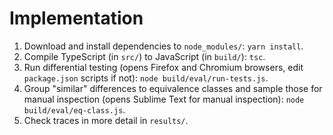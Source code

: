 # Implementation

1. Download and install dependencies to ```node_modules/```: ```yarn install```.
2. Compile TypeScript (in ```src/```) to JavaScript (in ```build/```): ```tsc```.
3. Run differential testing (opens Firefox and Chromium browsers, edit ```package.json``` scripts if not): ```node build/eval/run-tests.js```.
4. Group "similar" differences to equivalence classes and sample those for manual inspection (opens Sublime Text for manual inspection): ```node build/eval/eq-class.js```.
5. Check traces in more detail in ```results/```.
